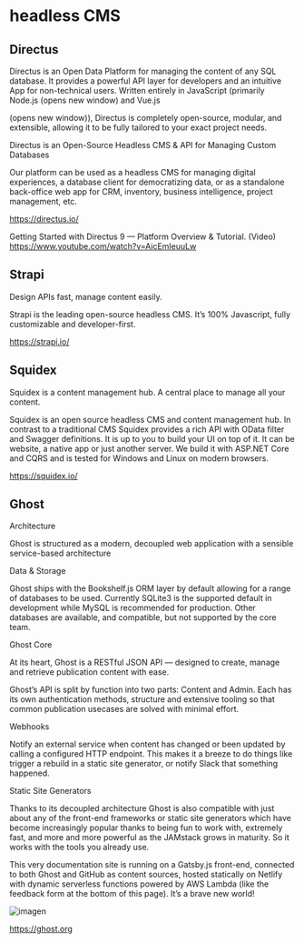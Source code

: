 #  headless CMS

## Directus

Directus is an Open Data Platform for managing the content of any SQL database. It provides a powerful API layer for developers and an intuitive App for non-technical users. Written entirely in JavaScript (primarily Node.js (opens new window) and Vue.js

(opens new window)), Directus is completely open-source, modular, and extensible, allowing it to be fully tailored to your exact project needs.

Directus is an Open-Source Headless CMS & API for Managing Custom Databases

Our platform can be used as a headless CMS for managing digital experiences, a database client for democratizing data, or as a standalone back-office web app for CRM, inventory, business intelligence, project management, etc.

https://directus.io/

Getting Started with Directus 9 — Platform Overview & Tutorial. (Video)
https://www.youtube.com/watch?v=AicEmIeuuLw

## Strapi

Design APIs fast, manage content easily.

Strapi  is  the  leading  open-source  headless  CMS.  It’s  100%  Javascript,  fully   customizable and developer-first.
 
https://strapi.io/


## Squidex

Squidex is a content management hub. A central place to manage all your content.

Squidex is an open source headless CMS and content management hub. In contrast to a traditional CMS Squidex provides a rich API with OData filter and Swagger definitions. It is up to you to build your UI on top of it. It can be website, a native app or just another server. We build it with ASP.NET Core and CQRS and is tested for Windows and Linux on modern browsers.

https://squidex.io/


## Ghost

Architecture

Ghost is structured as a modern, decoupled web application with a sensible service-based architecture


Data & Storage

Ghost ships with the Bookshelf.js ORM layer by default allowing for a range of databases to be used. Currently SQLite3 is the supported default in development while MySQL is recommended for production. Other databases are available, and compatible, but not supported by the core team.

Ghost Core

At its heart, Ghost is a RESTful JSON API — designed to create, manage and retrieve publication content with ease.

Ghost’s API is split by function into two parts: Content and Admin. Each has its own authentication methods, structure and extensive tooling so that common publication usecases are solved with minimal effort.

Webhooks

Notify an external service when content has changed or been updated by calling a configured HTTP endpoint. This makes it a breeze to do things like trigger a rebuild in a static site generator, or notify Slack that something happened.

Static Site Generators

Thanks to its decoupled architecture Ghost is also compatible with just about any of the front-end frameworks or static site generators which have become increasingly popular thanks to being fun to work with, extremely fast, and more and more powerful as the JAMstack grows in maturity. So it works with the tools you already use.

This very documentation site is running on a Gatsby.js front-end, connected to both Ghost and GitHub as content sources, hosted statically on Netlify with dynamic serverless functions powered by AWS Lambda (like the feedback form at the bottom of this page). It’s a brave new world!


![imagen](https://user-images.githubusercontent.com/222181/117505046-0bc70d80-af49-11eb-8478-a44a9eb32726.png)



https://ghost.org